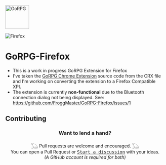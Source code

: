 <div>
    <a href="https://particula-tech.com/godice-discord/">
    <img src="https://lh3.googleusercontent.com/_wJTaxvY-ooMGsXVUpsb0xgflmrsHQ5-KTDF_FooMuPoS-WScqDLP8ocjn9T5g6ELXaXvq6RejCXJ94vXVXqchgo=w128-h128-e365-rj-sc0x00ffffff" alt="GoRPG" title="Go to website" width="75">
</a>
</div> 

![Firefox](https://img.shields.io/badge/Firefox-FF7139?style=for-the-badge&logo=Firefox-Browser&logoColor=white)


# GoRPG-Firefox
- This is a work in progress GoRPG Extension for Firefox
- I've taken the [GoRPG Chrome Extension](https://chrome.google.com/webstore/detail/gorpg/aiocjnejgjkfolnbpjpjapogcocadlol) source code from the CRX file and I'm working on converting the extension to a Firefox Compatible XPI. 
- The extension is currently **non-functional** due to the Bluetooth connection dialog not being displayed. See: https://github.com/FroggMaster/GoRPG-Firefox/issues/1

<!-- DO NOT MODIFY BELOW -->
## Contributing
<h3 align="center">Want to lend a hand?</h3>
<div align="center">
  𓆏 Pull requests are welcome and encouraged. 𓆏<br>
  You can open a Pull Request or <kbd><a href="https://github.com/FroggMaster/GoRPG-Firefox/discussions">Start a discussion</a></kbd> with your ideas.<br>
  <em>(A GitHub account is required for both)</em> 
</div>

